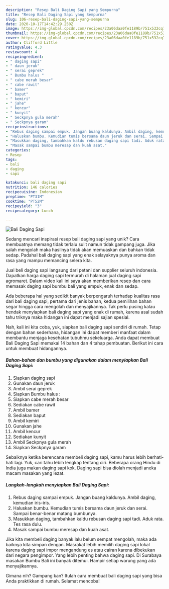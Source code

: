 ```yaml
---
description: "Resep Bali Daging Sapi yang Sempurna"
title: "Resep Bali Daging Sapi yang Sempurna"
slug: 106-resep-bali-daging-sapi-yang-sempurna
date: 2020-10-17T14:42:29.250Z
image: https://img-global.cpcdn.com/recipes/23a06daa0fe1189b/751x532cq70/bali-daging-sapi-foto-resep-utama.jpg
thumbnail: https://img-global.cpcdn.com/recipes/23a06daa0fe1189b/751x532cq70/bali-daging-sapi-foto-resep-utama.jpg
cover: https://img-global.cpcdn.com/recipes/23a06daa0fe1189b/751x532cq70/bali-daging-sapi-foto-resep-utama.jpg
author: Clifford Little
ratingvalue: 4.3
reviewcount: 4
recipeingredient:
- " daging sapi"
- " daun jeruk"
- " serai geprek"
- " Bumbu halus "
- " cabe merah besar"
- " cabe rawit"
- " bamer"
- " baput"
- " kemiri"
- " jahe"
- " kencur"
- " kunyit"
- " Seckpnya gula merah"
- " Seckpnya garam"
recipeinstructions:
- "Rebus daging sampai empuk. Jangan buang kaldunya. Ambil daging, kemudian iris-iris."
- "Haluskan bumbu. Kemudian tumis bersama daun jeruk dan serai. Sampai benar-benar matang bumbunya."
- "Masukkan daging, tambahkan kaldu rebusan daging sapi tadi. Aduk rata. Tes rasa dulu."
- "Masak sampai bumbu meresap dan kuah asat."
categories:
- Resep
tags:
- bali
- daging
- sapi

katakunci: bali daging sapi 
nutrition: 146 calories
recipecuisine: Indonesian
preptime: "PT31M"
cooktime: "PT52M"
recipeyield: "3"
recipecategory: Lunch

---
```



![Bali Daging Sapi](https://img-global.cpcdn.com/recipes/23a06daa0fe1189b/751x532cq70/bali-daging-sapi-foto-resep-utama.jpg)

Sedang mencari inspirasi resep bali daging sapi yang unik? Cara membuatnya memang tidak terlalu sulit namun tidak gampang juga. Jika salah mengolah maka hasilnya tidak akan memuaskan dan bahkan tidak sedap. Padahal bali daging sapi yang enak selayaknya punya aroma dan rasa yang mampu memancing selera kita.

Jual beli daging sapi langsung dari petani dan supplier seluruh indonesia. Dapatkan harga daging sapi termurah di halaman jual daging sapi agromaret. Dalam video kali ini saya akan memberikan resep dan cara memasak daging sapi bumbu bali yang empuk, enak dan sedap.

Ada beberapa hal yang sedikit banyak berpengaruh terhadap kualitas rasa dari bali daging sapi, pertama dari jenis bahan, kedua pemilihan bahan segar hingga cara mengolah dan menyajikannya. Tak perlu pusing kalau hendak menyiapkan bali daging sapi yang enak di rumah, karena asal sudah tahu triknya maka hidangan ini dapat menjadi sajian spesial.


Nah, kali ini kita coba, yuk, siapkan bali daging sapi sendiri di rumah. Tetap dengan bahan sederhana, hidangan ini dapat memberi manfaat dalam membantu menjaga kesehatan tubuhmu sekeluarga. Anda dapat membuat Bali Daging Sapi memakai 14 bahan dan 4 tahap pembuatan. Berikut ini cara untuk membuat hidangannya.

<!--inarticleads1-->

##### Bahan-bahan dan bumbu yang digunakan dalam menyiapkan Bali Daging Sapi:

1. Siapkan  daging sapi
1. Gunakan  daun jeruk
1. Ambil  serai geprek
1. Siapkan  Bumbu halus :
1. Siapkan  cabe merah besar
1. Sediakan  cabe rawit
1. Ambil  bamer
1. Sediakan  baput
1. Ambil  kemiri
1. Gunakan  jahe
1. Ambil  kencur
1. Sediakan  kunyit
1. Ambil  Seckpnya gula merah
1. Siapkan  Seckpnya garam


Sebaiknya ketika berencana membeli daging sapi, kamu harus lebih berhati-hati lagi. Yuk, cari tahu lebih lengkap tentang ciri. Beberapa orang Hindu di India juga makan daging sapi kok. Daging sapi bisa diolah menjadi aneka macam masakan yang lezat. 

<!--inarticleads2-->

##### Langkah-langkah menyiapkan Bali Daging Sapi:

1. Rebus daging sampai empuk. Jangan buang kaldunya. Ambil daging, kemudian iris-iris.
1. Haluskan bumbu. Kemudian tumis bersama daun jeruk dan serai. Sampai benar-benar matang bumbunya.
1. Masukkan daging, tambahkan kaldu rebusan daging sapi tadi. Aduk rata. Tes rasa dulu.
1. Masak sampai bumbu meresap dan kuah asat.


Jika kita membeli daging banyak lalu belum sempat mengolah, maka ada baiknya kita simpan dengan. Masrakat lebih memilih daging sapi lokal karena daging sapi impor mengandung es atau cairan karena dibekukan dari negara pengimpor. Yang lebih penting bahwa daging sapi. Di Surabaya masakan Bumbu Bali ini banyak ditemui. Hampir setiap warung yang ada menyajikannya. 

Gimana nih? Gampang kan? Itulah cara membuat bali daging sapi yang bisa Anda praktikkan di rumah. Selamat mencoba!
